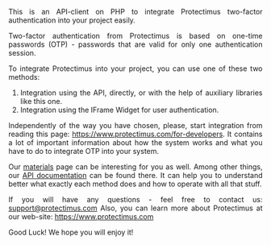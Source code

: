 <div style="text-align: justify;">

This is an API-client on PHP to integrate Protectimus two-factor authentication into your project easily.

Two-factor authentication from Protectimus is based on one-time passwords (OTP) - passwords that are valid for only one authentication session.
 
To integrate Protectimus into your project, you can use one of these two methods:

<ol>
<li>Integration using the API, directly, or with the help of auxiliary libraries like this one.</li>
<li>Integration using the IFrame Widget for user authentication.</li>
</ol>
 
Independently of the way you have chosen, please, start integration from reading this page: https://www.protectimus.com/for-developers. It contains a lot of important information about how the system works and what you have to do to integrate OTP into your system.
 
Our <a href="https://www.protectimus.com/materials">materials</a> page can be interesting for you as well. Among other things, our <a href="https://www.protectimus.com/images/pdf/Protectimus_API_manual_en.pdf">API documentation</a> can be found there. It can help you to understand better what exactly each method does and how to operate with all that stuff.
 
If you will have any questions - feel free to contact us: support@protectimus.com
Also, you can learn more about Protectimus at our web-site: https://www.protectimus.com
 
Good Luck! We hope you will enjoy it!
<div>
